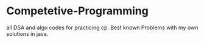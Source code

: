 # Competetive-Programming
all DSA and algo codes for practicing cp.
Best known Problems with my own solutions in java.
